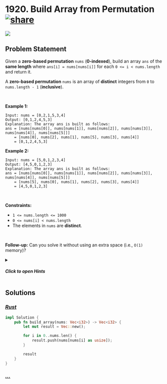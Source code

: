 # 1920. Build Array from Permutation [![share]](https://leetcode.com/problems/build-array-from-permutation/)

![][easy]

## Problem Statement

<p>Given a <strong>zero-based permutation</strong> <code>nums</code> (<strong>0-indexed</strong>), build an array <code>ans</code> of the <strong>same length</strong> where <code>ans[i] = nums[nums[i]]</code> for each <code>0 &lt;= i &lt; nums.length</code> and return it.</p>
<p>A <strong>zero-based permutation</strong> <code>nums</code> is an array of <strong>distinct</strong> integers from <code>0</code> to <code>nums.length - 1</code> (<strong>inclusive</strong>).</p>
<p> </p>
<p><strong class="example">Example 1:</strong></p>

```
Input: nums = [0,2,1,5,3,4]
Output: [0,1,2,4,5,3]
Explanation: The array ans is built as follows:
ans = [nums[nums[0]], nums[nums[1]], nums[nums[2]], nums[nums[3]], nums[nums[4]], nums[nums[5]]]
    = [nums[0], nums[2], nums[1], nums[5], nums[3], nums[4]]
    = [0,1,2,4,5,3]
```

<p><strong class="example">Example 2:</strong></p>

```
Input: nums = [5,0,1,2,3,4]
Output: [4,5,0,1,2,3]
Explanation: The array ans is built as follows:
ans = [nums[nums[0]], nums[nums[1]], nums[nums[2]], nums[nums[3]], nums[nums[4]], nums[nums[5]]]
    = [nums[5], nums[0], nums[1], nums[2], nums[3], nums[4]]
    = [4,5,0,1,2,3]
```

<p> </p>
<p><strong>Constraints:</strong></p>
<ul>
<li><code>1 &lt;= nums.length &lt;= 1000</code></li>
<li><code>0 &lt;= nums[i] &lt; nums.length</code></li>
<li>The elements in <code>nums</code> are <strong>distinct</strong>.</li>
</ul>
<p> </p>
<p><strong>Follow-up:</strong> Can you solve it without using an extra space (i.e., <code>O(1)</code> memory)?</p>

<details>
<summary>

#### _Click to open Hints_

</summary>

- Just apply what's said in the statement.
- Notice that you can't apply it on the same array directly since some elements will change after application

</details>

## Solutions

### [_Rust_](build_array_from_permutation.rs)

```rs [Rust]
impl Solution {
    pub fn build_array(nums: Vec<i32>) -> Vec<i32> {
        let mut result = Vec::new();

        for i in 0..nums.len() {
            result.push(nums[nums[i] as usize]);
        }

        result
    }
}

```

### [_..._]()

```

```

<!----------------------------------{ link }--------------------------------->

[share]: https://graph.org/file/3ea5234dda646b71c574a.png
[easy]: https://img.shields.io/badge/Difficulty-Easy-bright.svg
[medium]: https://img.shields.io/badge/Difficulty-Medium-yellow.svg
[hard]: https://img.shields.io/badge/Difficulty-Hard-red.svg
